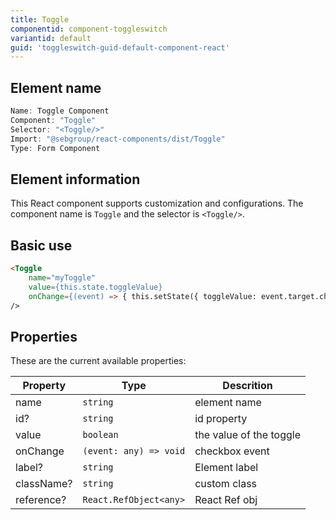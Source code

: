 ```yaml
---
title: Toggle
componentid: component-toggleswitch
variantid: default
guid: 'toggleswitch-guid-default-component-react'
---
```


## Element name
```javascript
Name: Toggle Component
Component: "Toggle"
Selector: "<Toggle/>"
Import: "@sebgroup/react-components/dist/Toggle"
Type: Form Component
```

## Element information 
This React component supports customization and configurations. The component name is `Toggle` and the selector is `<Toggle/>`.

## Basic use
```html
<Toggle
    name="myToggle"
    value={this.state.toggleValue}
    onChange={(event) => { this.setState({ toggleValue: event.target.checked }); }}
/>
```

## Properties
These are the current available properties:

| Property   | Type                   | Descrition              |
| ---------- | ---------------------- | ----------------------- |
| name       | `string`               | element name            |
| id?        | `string`               | id property             |
| value      | `boolean`              | the value of the toggle |
| onChange   | `(event: any) => void` | checkbox event          |
| label?     | `string`               | Element label           |
| className? | `string`               | custom class            |
| reference? | `React.RefObject<any>` | React Ref obj           |
